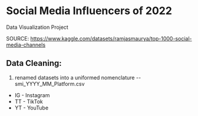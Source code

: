 # Social Media Influencers of 2022
Data Visualization Project

SOURCE: https://www.kaggle.com/datasets/ramjasmaurya/top-1000-social-media-channels

## Data Cleaning:
1. renamed datasets into a uniformed nomenclature -- smi_YYYY_MM_Platform.csv
  * IG - Instagram
  * TT - TikTok
  * YT - YouTube

